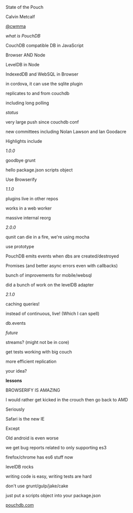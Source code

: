 State of the Pouch

Calvin Metcalf

[@cwmma](https://twitter.com/CWMma)

*what is PouchDB*

CouchDB compatible DB in JavaScript

Browser AND Node

LevelDB in Node

IndexedDB and WebSQL in Browser

in cordova, it can use the sqlite plugin

replicates to and from couchdb

including long polling

*status*

very large push since couchdb conf

new committees including Nolan Lawson and Ian Goodacre

Highlights include

*1.0.0*

goodbye grunt

hello package.json scripts object

Use Browserify

*1.1.0*

plugins live in other repos

works in a web worker

massive internal reorg

*2.0.0*

qunit can die in a fire, we're using mocha

use prototype

PouchDB emits events when dbs are created/destroyed

Promises (and better async errors even with callbacks)

bunch of improvements for mobile/websql

did a bunch of work on the levelDB adapter


*2.1.0*

caching queries!

instead of continuous, live! (Which I can spell)

db.events

*future*

streams? (might not be in core)

get tests working with big couch

more efficient replication

your idea?

**lessons**

BROWSERIFY IS AMAZING

I would rather get kicked in the crouch then go back to AMD

Seriously

Safari is the new IE

Except

Old android is even worse

we get bug reports related to only supporting es3

firefox/chrome has es6 stuff now

levelDB rocks

writing code is easy, writing tests are hard

don't use grunt/gulp/jake/cake

just put a scripts object into your package.json

[pouchdb.com](http://pouchdb.com/)
